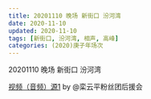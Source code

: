 ```yaml
---
title: 20201110 晚场 新街口 汾河湾 
date: 2020-11-10
updated: 2020-11-10
tags: [新街口, 汾河湾, 相声, 高峰] 
categories: (2020)庚子年场次
---
```

20201110 晚场 新街口 汾河湾 



[视频（音频）源1](https://weibo.com/6574451359/JtkmRkMyN) by @栾云平粉丝团后援会


